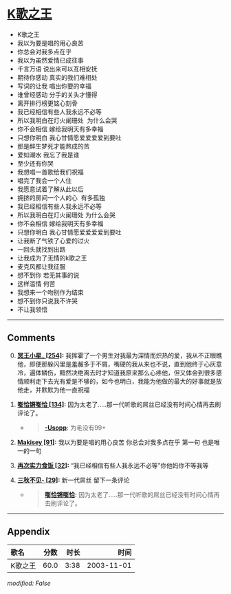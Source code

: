 # [K歌之王](https://music.163.com/song?id=66596)

* K歌之王
* 我以为要是唱的用心良苦
* 你总会对我多点在乎
* 我以为虽然爱情已成往事
* 千言万语 说出来可以互相安抚
* 期待你感动 真实的我们难相处
* 写词的让我 唱出你要的幸福
* 谁曾经感动 分手的关头才懂得
* 离开排行榜更铭心刻骨
* 我已经相信有些人我永远不必等
* 所以我明白在灯火阑珊处  为什么会哭
* 你不会相信 嫁给我明天有多幸福
* 只想你明白 我心甘情愿爱爱爱爱到要吐
* 那是醉生梦死才能熬成的苦
* 爱如潮水 我忘了我是谁
* 至少还有你哭
* 我想唱一首歌给我们祝福
* 唱完了我会一个人住
* 我愿意试着了解从此以后
* 拥挤的房间一个人的心  有多孤独
* 我已经相信有些人我永远不必等
* 所以我明白在灯火阑珊处 为什么会哭
* 你不会相信 嫁给我明天有多幸福
* 只想你明白 我心甘情愿爱爱爱爱到要吐
* 让我断了气铁了心爱的过火
* 一回头就找到出路
* 让我成为了无情的k歌之王
* 麦克风都让我征服
* 想不到你 若无其事的说
* 这样滥情 何苦
* 我想来一个吻别作为结束
* 想不到你只说我不许哭
* 不让我领悟


---

## Comments
0. **[冥王小星_ \[254\]](https://music.163.com/#/user/home?id=61327248):** 我挥霍了一个男生对我最为深情而炽热的爱，我从不正眼瞧他，即便那躲闪里是羞赧多于不屑，嘴硬的我从来也不说，直到他终于心灰意冷，遍体鳞伤，黯然决绝离去时才知道我原来那么心疼他，但又体会到很多感情顺利走下去光有爱是不够的，如今也明白，我能为他做的最大的好事就是放他走，并默默为他一直祝福

1. **[嘭恰锵嘭恰 \[134\]](https://music.163.com/#/user/home?id=53211957):** 因为太老了.....那一代听歌的屌丝已经没有时间心情再去刷评论了。
	* > **[-Usopp](https://music.163.com/#/user/home?id=14204651):** 为毛没有99+

2. **[Makisey \[91\]](https://music.163.com/#/user/home?id=42996366):** 我以为要是唱的用心良苦 你总会对我多点在乎 第一句 也是唯一的一句

3. **[再次实力食饭 \[32\]](https://music.163.com/#/user/home?id=338543668):** “我已经相信有些人我永远不必等”你他妈你不等我等

4. **[三秋不见- \[29\]](https://music.163.com/#/user/home?id=254140030):** 新一代屌丝  留下一条评论
	* > **[嘭恰锵嘭恰](https://music.163.com/#/user/home?id=53211957):** 因为太老了.....那一代听歌的屌丝已经没有时间心情再去刷评论了。



---

## Appendix

|歌名|分数|时长|时间|
|:---|:---:|---:|---:|
|K歌之王|60.0|3:38|2003-11-01

*modified: False*